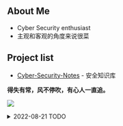 ## About Me
- Cyber Security enthusiast
- 主观和客观的角度来说很菜

## Project list
- [Cyber-Security-Notes](https://github.com/kyl1n0/Cyber-Security-Notes) - 安全知识库

<!-- ![Visitor Count](https://profile-counter.glitch.me/kyl1n0/count.svg) -->

**得失有常，风不停吹，有心人一直追。**

![](https://raw.githubusercontent.com/kyl1n0/kyl1n0/output/github-contribution-grid-snake.svg)

<details>
<summary>2022-08-21 TODO</summary>

- Web安全 
  - [ ] 信息收集
  - [ ] 逻辑漏洞

</details>
